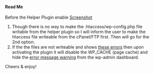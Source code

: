 #### Read Me

Before the Helper Plugin enable [Screenshot](https://prnt.sc/sqqgan)
1. Though there is no way to make the .htaccess/wp-config.php file writable from the helper plugin so I will inform the user to make the htaccess file writeable from the cPanel/FTP first. Then will go for the 2nd option.
2. If the the files are not writeable and shows [these errors](https://prnt.sc/sqqgan) then upon activating the plugin it will disable the WP_CACHE (page cache) and hide the [error message warning](https://prnt.sc/sqqqse) from the wp-admin dashboard.

Cheers & enjoy!
